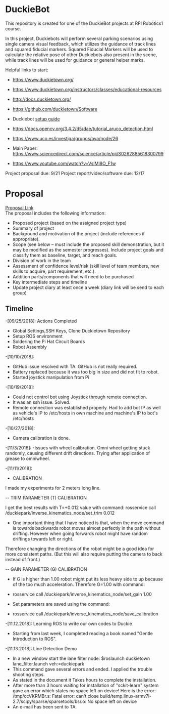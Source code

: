 # DuckieBot

This repository is created for one of the DuckieBot projects at RPI Robotics1 course.  

In this project, Duckiebots will perform several parking scenarios using single camera visual feedback, which utilizes the guidance of track lines and squared fiducial markers. Squared Fiducial Markers will be used to calculate the relative pose of other Duckiebots also present in the scene, while track lines will be used for guidance or general helper marks. 

Helpful links to start:

- https://www.duckietown.org/
- https://www.duckietown.org/instructors/classes/educational-resources
- http://docs.duckietown.org/
- https://github.com/duckietown/Software
- Duckiebot [setup guide](https://docs.google.com/document/d/1J0EYZkcoZcbjndBVh_g7ouEWFcPu9WZ6be_LVghDoII/edit)
  
- https://docs.opencv.org/3.4.2/d5/dae/tutorial_aruco_detection.html
- https://www.uco.es/investiga/grupos/ava/node/26
- Main Paper: https://www.sciencedirect.com/science/article/pii/S0262885618300799
- https://www.youtube.com/watch?v=VsIMl8O_F1w

Project proposal due: 9/21
Project report/video/software due: 12/17

# Proposal
[Proposal Link](https://docs.google.com/document/d/1Dqug7z7aldNEKwI-MgvFbbHySeMAW2DbE9ogw2JG2vc/edit?usp=sharing)  
The proposal includes the following information:
- Proposed project (based on the assigned project type)
- Summary of project 
- Background and motivation of the project (include references if appropriate).
- Scope (see below – must include the proposed skill demonstration, but it may be modified as the semester progresses).  Include project goals and classify them as baseline, target, and reach goals.
- Division of work in the team
- Assessment of confidence level/risk (skill level of team members, new skills to acquire, part requirement, etc.).
- Addition parts/components that will need to be purchased
- Key intermediate steps and timeline
- Update project diary at least once a week (diary link will be send to each group)

## Timeline
-[09/25/2018]: 
  Actions Completed
  - Global Settings,SSH Keys, Clone Duckietown Repository
  - Setup ROS environment
  - Soldering the Pi Hat Circuit Boards
  - Robot Assembly
  
-[10/10/2018]:
  - GitHub issue resolved with TA. GitHub is not really required.
  - Battery replaced because it was too big in size and did not fit to robot.
  - Started joystick manipulation from Pi
  
-[10/19/2018]:
  - Could not control bot using Joystick through remote connection.
  - It was an ssh issue. Solved.
  - Remote connection was established properly. Had to add bot IP as well as vehicle's IP to /etc/hosts in own machine and        machine's IP to bot's /etc/hosts
  
-[10/27/2018]:
  - Camera calibration is done.
  
-[11/3/2018]:
  -Issues with wheel calibration. Omni wheel getting stuck randomly, causing different drift directions. Trying after application of grease to omniwheel.
  
-[11/11/2018]:
  - CALIBRATION
  
  I made my experiments for 2 meters long line.
  
  -- TRIM PARAMETER (T) CALIBRATION
  
  I get the best results with T=+0.012 value with command:
  rosservice call /duckiepark/inverse_kinematics_node/set_trim  0.012

  - One important thing that I have noticed is that, when the move command is towards backwards robot moves almost perfectly    in the path without drifting. However when going forwards robot might have random driftings towards left or right.
  
  Therefore changing the directions of the robot might be a good idea for more consistent paths. (But this will also require putting the camera to back instead of front.)

  -- GAIN PARAMETER (G) CALIBRATION
  - If G is higher than 1.00 robot might put its less heavy side to up because of the too much acceleration. Therefore G=1.00 with command:
  - rosservice call /duckiepark/inverse_kinematics_node/set_gain 1.00

  - Set parameters are saved using the command:
  - rosservice call /duckiepark/inverse_kinematics_node/save_calibration
  
-[11.12.2018]:
 Learning ROS to write our own codes to Duckie
 - Starting from last week, I completed reading a book named "Gentle Introduction to ROS". 

-[11.13.2018]:
 Line Detection Demo
 - In a new window start the lane filter node:
	 $roslaunch duckietown lane_filter.launch veh:=duckiepark
 - This command gave several errors and ended. I applied the trouble shooting steps.
 - As stated in the document it Takes hours to complete the installation.
 - After more than 3 hours waiting for installation of "sckit-learn" system gave an error which states no space left on device! Here is the error:
 /tmp/ccVKRMBr.s: Fatal error: can't close build/temp.linux-armv7l-2.7/scipy/sparse/sparsetools/bsr.o: No space left on device
 - An e-mail has been sent to TA.
 

